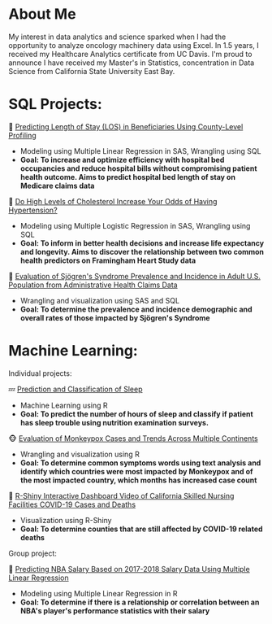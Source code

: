 # About Me

My interest in data analytics and science sparked when I had the opportunity to analyze oncology machinery data using Excel. In 1.5 years, I received my Healthcare Analytics certificate from UC Davis. I'm proud to announce I have received my Master's in Statistics, concentration in Data Science from California State University East Bay.

# SQL Projects:

&#x1F3E5; [Predicting Length of Stay (LOS) in Beneficiaries Using County-Level Profiling](https://github.com/ihnguyen/SAS_Project2)
   - Modeling using Multiple Linear Regression in SAS, Wrangling using SQL
   - **Goal: To increase and optimize efficiency with hospital bed occupancies and reduce hospital bills without compromising patient health outcome. Aims to predict hospital bed length of stay on Medicare claims data**

&#x1F35F; [Do High Levels of Cholesterol Increase Your Odds of Having Hypertension?](https://github.com/ihnguyen/SAS_Project)
   - Modeling using Multiple Logistic Regression in SAS, Wrangling using SQL
   -  **Goal: To inform in better health decisions and increase life expectancy and longevity. Aims to discover the relationship between two common health predictors on Framingham Heart Study data**

&#x1F440; [Evaluation of Sjögren's Syndrome Prevalence and Incidence in Adult U.S. Population from Administrative Health Claims Data](https://www.github.com/ihnguyen/sjogren)
   - Wrangling and visualization using SAS and SQL
   - **Goal: To determine the prevalence and incidence demographic and overall rates of those impacted by Sjögren's Syndrome**

# Machine Learning:

Individual projects:

&#128164; [Prediction and Classification of Sleep](https://www.github.com/ihnguyen/nutrition)
   - Machine Learning using R
   - **Goal: To predict the number of hours of sleep and classify if patient has sleep trouble using nutrition examination surveys.**

&#x1F435; [Evaluation of Monkeypox Cases and Trends Across Multiple Continents](https://www.github.com/ihnguyen/monkeypox)
   - Wrangling and visualization using R
   - **Goal: To determine common symptoms words using text analysis and identify which countries were most impacted by Monkeypox and of the most impacted country, which months has increased case count**

&#x1F987; [R-Shiny Interactive Dashboard Video of California Skilled Nursing Facilities COVID-19 Cases and Deaths](https://www.youtube.com/watch?v=78uA3t3osOA)
   - Visualization using R-Shiny
   - **Goal: To determine counties that are still affected by COVID-19 related deaths**

Group project:

&#x1F3C0; [Predicting NBA Salary Based on 2017-2018 Salary Data Using Multiple Linear Regression](https://github.com/ihnguyen/NBASalary)
   - Modeling using Multiple Linear Regression in R
   -  **Goal: To determine if there is a relationship or correlation between an NBA's player's performance statistics with their salary**

